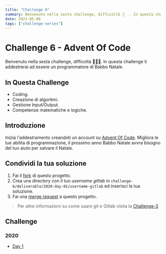 ```yaml
---
title: "Challenge 6"
summary: Benvenuto nella sesta challenge, difficoltà 🤕  . In questa challenge ti addestrerai ad essere un programmatore di Babbo Natale.
date: 2021-05-06
tags: ["challenge-series"]
---
```


[aoc]: https://adventofcode.com
[aoc-2021-day-01]: https://adventofcode.com/2020/day/1
[fork-gitlab]: https://docs.gitlab.com/ee/user/project/repository/forking_workflow.html
[merge-request-gitlab]: https://docs.gitlab.com/ee/user/project/merge_requests/creating_merge_requests.html
[dir-challenge-3]: ../challenge-3

# Challenge 6 - Advent Of Code

Benvenuto nella sesta challenge, difficoltà 🤕➕➕.
In questa challenge ti addestrerai ad essere un programmatore di Babbo Natale.

## In Questa Challenge

- Coding.
- Creazione di algoritmi.
- Gestione Input/Output.
- Competenze matematiche e logiche.

## Introduzione

Inizia l'addestramento creandoti un account su [Advent Of Code][aoc]. Migliora le tue abilita di programmazione, il prossimo anno Babbo Natale avvra bisogno del tuo aiuto per salvare il Natale.

## Condividi la tua soluzione

1. Fai il [fork][fork-gitlab] di questo progetto.
2. Crea una directory con il tuo _username gitlab_ in `challenge-6/deliverable/2020-day-01/username-gitlab` ed inserisci la tua soluzione.
3. Fai una [merge request][merge-request-gitlab] a questo progetto.

> Per altre informazioni su come usare git e Gitlab visita la [Challenge-3][dir-challenge-3]

## Challenge

### 2020

- [Day 1][aoc-2021-day-01]
